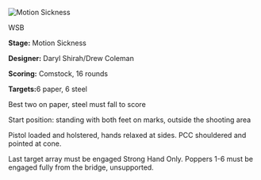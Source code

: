 ![Motion Sickness](https://github.com/bagellord/USPSA-Stages/blob/master/16-20%20rounds/Motion%20Sickness%20-%2018%20rounds%20-%20Comstock/Motion%20Sickness.png)

WSB

<b>Stage:</b> Motion Sickness

<b>Designer:</b> Daryl Shirah/Drew Coleman

<b>Scoring:</b> Comstock, 16 rounds

<b>Targets:</b>6 paper, 6 steel

Best two on paper, steel must fall to score

Start position: standing with both feet on marks, outside the shooting area

Pistol loaded and holstered, hands relaxed at sides. PCC shouldered and pointed at cone.

Last target array must be engaged Strong Hand Only. Poppers 1-6 must be engaged fully from the bridge, unsupported.
